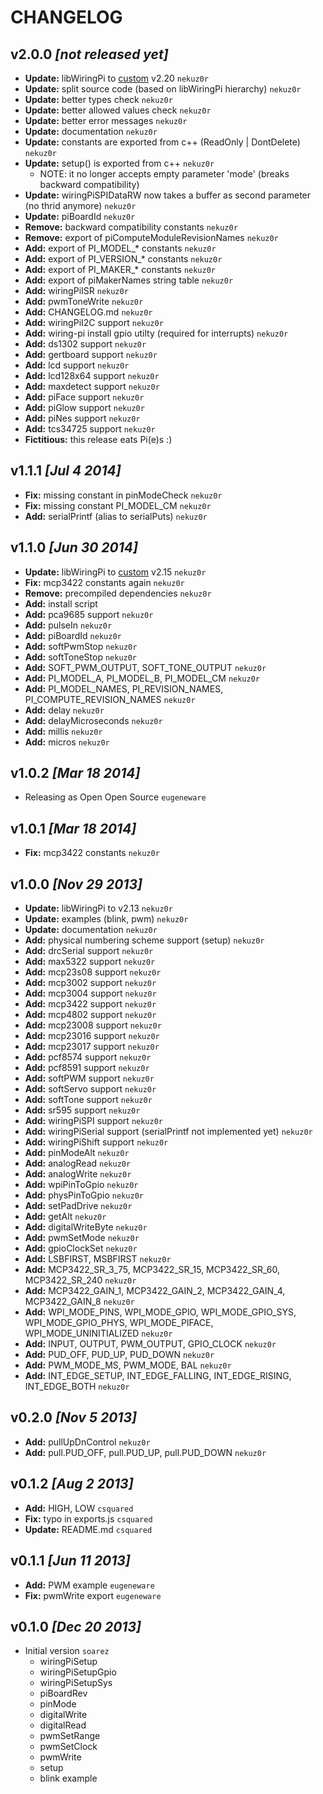 # CHANGELOG

## v2.0.0 *[not released yet]*
  * **Update:** libWiringPi to [custom][nekuz0r-libWiringPi] v2.20 `nekuz0r`
  * **Update:** split source code (based on libWiringPi hierarchy) `nekuz0r`
  * **Update:** better types check `nekuz0r`
  * **Update:** better allowed values check `nekuz0r`
  * **Update:** better error messages `nekuz0r`
  * **Update:** documentation `nekuz0r`
  * **Update:** constants are exported from c++ (ReadOnly | DontDelete) `nekuz0r`
  * **Update:** setup() is exported from c++ `nekuz0r`
    * NOTE: it no longer accepts empty parameter 'mode' (breaks backward compatibility)
  * **Update:** wiringPiSPIDataRW now takes a buffer as second parameter (no thrid anymore) `nekuz0r`
  * **Update:** piBoardId `nekuz0r`
  * **Remove:** backward compatibility constants `nekuz0r`
  * **Remove:** export of piComputeModuleRevisionNames `nekuz0r`
  * **Add:** export of PI_MODEL_* constants `nekuz0r`
  * **Add:** export of PI_VERSION_* constants `nekuz0r`
  * **Add:** export of PI_MAKER_* constants `nekuz0r`
  * **Add:** export of piMakerNames string table `nekuz0r`
  * **Add:** wiringPiISR `nekuz0r`
  * **Add:** pwmToneWrite `nekuz0r`
  * **Add:** CHANGELOG.md `nekuz0r`
  * **Add:** wiringPiI2C support `nekuz0r`
  * **Add:** wiring-pi install gpio utilty (required for interrupts) `nekuz0r`
  * **Add:** ds1302 support `nekuz0r`
  * **Add:** gertboard support `nekuz0r`
  * **Add:** lcd support `nekuz0r`
  * **Add:** lcd128x64 support `nekuz0r`
  * **Add:** maxdetect support `nekuz0r`
  * **Add:** piFace support `nekuz0r`
  * **Add:** piGlow support `nekuz0r`
  * **Add:** piNes support `nekuz0r`
  * **Add:** tcs34725 support `nekuz0r`
  * **Fictitious:** this release eats Pi(e)s :)

## v1.1.1 *[Jul 4 2014]*
  * **Fix:** missing constant in pinModeCheck `nekuz0r`
  * **Fix:** missing constant PI_MODEL_CM `nekuz0r`
  * **Add:** serialPrintf (alias to serialPuts) `nekuz0r`

## v1.1.0 *[Jun 30 2014]*
  * **Update:** libWiringPi to [custom][nekuz0r-libWiringPi] v2.15 `nekuz0r`
  * **Fix:** mcp3422 constants again `nekuz0r`
  * **Remove:** precompiled dependencies `nekuz0r`
  * **Add:** install script
  * **Add:** pca9685 support `nekuz0r`
  * **Add:** pulseIn `nekuz0r`
  * **Add:** piBoardId `nekuz0r`
  * **Add:** softPwmStop `nekuz0r`
  * **Add:** softToneStop `nekuz0r`
  * **Add:** SOFT_PWM_OUTPUT, SOFT_TONE_OUTPUT `nekuz0r`
  * **Add:** PI_MODEL_A, PI_MODEL_B, PI_MODEL_CM `nekuz0r`
  * **Add:** PI_MODEL_NAMES, PI_REVISION_NAMES, PI_COMPUTE_REVISION_NAMES `nekuz0r`
  * **Add:** delay `nekuz0r`
  * **Add:** delayMicroseconds `nekuz0r`
  * **Add:** millis `nekuz0r`
  * **Add:** micros `nekuz0r`

## v1.0.2 *[Mar 18 2014]*
  * Releasing as Open Open Source `eugeneware`

## v1.0.1 *[Mar 18 2014]*
  * **Fix:** mcp3422 constants `nekuz0r`

## v1.0.0 *[Nov 29 2013]*
  * **Update:** libWiringPi to v2.13 `nekuz0r`
  * **Update:** examples (blink, pwm) `nekuz0r`
  * **Update:** documentation `nekuz0r`
  * **Add:** physical numbering scheme support (setup) `nekuz0r`
  * **Add:** drcSerial support `nekuz0r`
  * **Add:** max5322 support `nekuz0r`
  * **Add:** mcp23s08 support `nekuz0r`
  * **Add:** mcp3002 support `nekuz0r`
  * **Add:** mcp3004 support `nekuz0r`
  * **Add:** mcp3422 support `nekuz0r`
  * **Add:** mcp4802 support `nekuz0r`
  * **Add:** mcp23008 support `nekuz0r`
  * **Add:** mcp23016 support `nekuz0r`
  * **Add:** mcp23017 support `nekuz0r`
  * **Add:** pcf8574 support `nekuz0r`
  * **Add:** pcf8591 support `nekuz0r`
  * **Add:** softPWM support `nekuz0r`
  * **Add:** softServo support `nekuz0r`
  * **Add:** softTone support `nekuz0r`
  * **Add:** sr595 support `nekuz0r`
  * **Add:** wiringPiSPI support `nekuz0r`
  * **Add:** wiringPiSerial support (serialPrintf not implemented yet) `nekuz0r`
  * **Add:** wiringPiShift support `nekuz0r`
  * **Add:** pinModeAlt `nekuz0r`
  * **Add:** analogRead `nekuz0r`
  * **Add:** analogWrite `nekuz0r`
  * **Add:** wpiPinToGpio `nekuz0r`
  * **Add:** physPinToGpio `nekuz0r`
  * **Add:** setPadDrive `nekuz0r`
  * **Add:** getAlt `nekuz0r`
  * **Add:** digitalWriteByte `nekuz0r`
  * **Add:** pwmSetMode `nekuz0r`
  * **Add:** gpioClockSet `nekuz0r`
  * **Add:** LSBFIRST, MSBFIRST `nekuz0r`
  * **Add:** MCP3422_SR_3_75, MCP3422_SR_15, MCP3422_SR_60, MCP3422_SR_240 `nekuz0r`
  * **Add:** MCP3422_GAIN_1, MCP3422_GAIN_2, MCP3422_GAIN_4, MCP3422_GAIN_8 `nekuz0r`
  * **Add:** WPI_MODE_PINS, WPI_MODE_GPIO, WPI_MODE_GPIO_SYS, WPI_MODE_GPIO_PHYS, WPI_MODE_PIFACE, WPI_MODE_UNINITIALIZED `nekuz0r`
  * **Add:** INPUT, OUTPUT, PWM_OUTPUT, GPIO_CLOCK `nekuz0r`
  * **Add:** PUD_OFF, PUD_UP, PUD_DOWN `nekuz0r`
  * **Add:** PWM_MODE_MS, PWM_MODE, BAL `nekuz0r`
  * **Add:** INT_EDGE_SETUP, INT_EDGE_FALLING, INT_EDGE_RISING, INT_EDGE_BOTH `nekuz0r`
  
## v0.2.0 *[Nov 5 2013]*
  * **Add:** pullUpDnControl `nekuz0r`
  * **Add:** pull.PUD_OFF, pull.PUD_UP, pull.PUD_DOWN `nekuz0r`
  
## v0.1.2 *[Aug 2 2013]*
  * **Add:** HIGH, LOW `csquared`
  * **Fix:** typo in exports.js `csquared`
  * **Update:** README.md `csquared`
  
## v0.1.1 *[Jun 11 2013]*
  * **Add:** PWM example `eugeneware`
  * **Fix:** pwmWrite export `eugeneware`
  
## v0.1.0 *[Dec 20 2013]*
  * Initial version `soarez`
    * wiringPiSetup
    * wiringPiSetupGpio
    * wiringPiSetupSys
    * piBoardRev
    * pinMode
    * digitalWrite
    * digitalRead
    * pwmSetRange
    * pwmSetClock
    * pwmWrite
    * setup
    * blink example
    
[nekuz0r-libWiringPi]: https://github.com/nekuz0r/wiringpi/